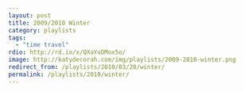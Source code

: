 ```yaml
---
layout: post
title: 2009/2010 Winter
category: playlists
tags:
  - "time travel"
rdio: http://rd.io/x/QXaYuDMox5o/
image: http://katydecorah.com/img/playlists/2009-2010-winter.png
redirect_from: /playlists/2010/03/20/winter/
permalink: /playlists/2010/winter/
---
```


